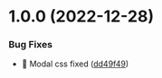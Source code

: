 # 1.0.0 (2022-12-28)


### Bug Fixes

* 🐞 Modal css fixed ([dd49f49](https://github.com/beargreenholtz/Movies-Project/commit/dd49f498f3569a5afcc4a4c5be6db2e804599e1a))
